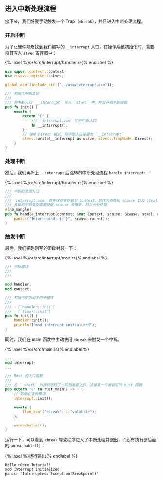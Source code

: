 ## 进入中断处理流程

接下来，我们将要手动触发一个 Trap（`ebreak`），并且进入中断处理流程。

### 开启中断

为了让硬件能够找到我们编写的 `__interrupt` 入口，在操作系统初始化时，需要将其写入 `stvec` 寄存器中：

{% label %}os/src/interrupt/handler.rs{% endlabel %}
```rust
use super::context::Context;
use riscv::register::stvec;

global_asm!(include_str!("../asm/interrupt.asm"));

/// 初始化中断处理
///
/// 把中断入口 `__interrupt` 写入 `stvec` 中，并且开启中断使能
pub fn init() {
    unsafe {
        extern "C" {
            /// `interrupt.asm` 中的中断入口
            fn __interrupt();
        }
        // 使用 Direct 模式，将中断入口设置为 `__interrupt`
        stvec::write(__interrupt as usize, stvec::TrapMode::Direct);
    }
}
```

### 处理中断

然后，我们再补上 `__interrupt` 后跳转的中断处理流程 `handle_interrupt()`：

{% label %}os/src/interrupt/handler.rs{% endlabel %}
```rust
/// 中断的处理入口
/// 
/// `interrupt.asm` 首先保存寄存器至 Context，其作为参数和 scause 以及 stval 一并传入此函数
/// 具体的中断类型需要根据 scause 来推断，然后分别处理
#[no_mangle]
pub fn handle_interrupt(context: &mut Context, scause: Scause, stval: usize) {
    panic!("Interrupted: {:?}", scause.cause());
}
```

### 触发中断

最后，我们把刚刚写的函数封装一下：

{% label %}os/src/interrupt/mod.rs{% endlabel %}
```rust
//! 中断模块
//! 
//! 

mod handler;
mod context;

/// 初始化中断相关的子模块
/// 
/// - [`handler::init`]
/// - [`timer::init`]
pub fn init() {
    handler::init();
    println!("mod interrupt initialized");
}
```

同时，我们在 main 函数中主动使用 `ebreak` 来触发一个中断。

{% label %}os/src/main.rs{% endlabel %}
```rust
...
mod interrupt;
...

/// Rust 的入口函数
///
/// 在 `_start` 为我们进行了一系列准备之后，这是第一个被调用的 Rust 函数
pub extern "C" fn rust_main() -> ! {
    // 初始化各种模块
    interrupt::init();

    unsafe {
        llvm_asm!("ebreak"::::"volatile");
    };

    unreachable!();
}
```

运行一下，可以看到 `ebreak` 导致程序进入了中断处理并退出，而没有执行到后面的 `unreachable!()`：

{% label %}运行输出{% endlabel %}
```
Hello rCore-Tutorial!
mod interrupt initialized
panic: 'Interrupted: Exception(Breakpoint)'
```